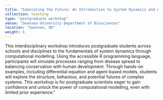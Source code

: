 ```yaml
---
title: "Simulating the Future: An Introduction to System Dynamics and Agent-Based Modelling"
collection: teaching
type: "postgraduate workshop"
venue: "Swansea University Department of Biosciences"
location: "Swansea, UK"
weight: 6
---
```


This interdisciplinary workshop introduces postgraduate students across schools and disciplines to the fundamentals of system dynamics through computational modelling. Using the accessible R programming language, participants will simulate processes ranging from disease spread to balancing conservation with human development. Through hands-on examples, including differential equation and agent-based models, students will explore the structure, behaviour, and potential futures of complex systems. This workshop is for postgraduate scientists eager to gain confidence and unlock the power of computational modelling, even with limited prior experience."
